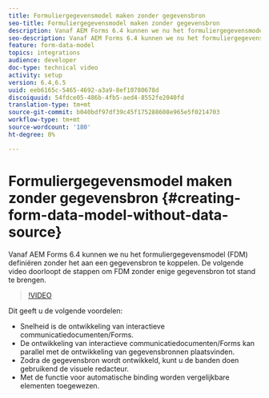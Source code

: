 ```yaml
---
title: Formuliergegevensmodel maken zonder gegevensbron
seo-title: Formuliergegevensmodel maken zonder gegevensbron
description: Vanaf AEM Forms 6.4 kunnen we nu het formuliergegevensmodel (FDM) definiëren zonder het aan een gegevensbron te koppelen. De volgende video doorloopt de stappen om FDM zonder enige gegevensbron tot stand te brengen.
seo-description: Vanaf AEM Forms 6.4 kunnen we nu het formuliergegevensmodel (FDM) definiëren zonder het aan een gegevensbron te koppelen. De volgende video doorloopt de stappen om FDM zonder enige gegevensbron tot stand te brengen.
feature: form-data-model
topics: integrations
audience: developer
doc-type: technical video
activity: setup
version: 6.4,6.5
uuid: eeb6165c-5465-4692-a3a9-8ef10780678d
discoiquuid: 54fdce05-486b-4fb5-aed4-8552fe2040fd
translation-type: tm+mt
source-git-commit: b040bdf97df39c45f175288608e965e5f0214703
workflow-type: tm+mt
source-wordcount: '180'
ht-degree: 0%

---
```



# Formuliergegevensmodel maken zonder gegevensbron {#creating-form-data-model-without-data-source}

Vanaf AEM Forms 6.4 kunnen we nu het formuliergegevensmodel (FDM) definiëren zonder het aan een gegevensbron te koppelen. De volgende video doorloopt de stappen om FDM zonder enige gegevensbron tot stand te brengen.

>[!VIDEO](https://video.tv.adobe.com/v/21414/?quality=9&learn=on)

Dit geeft u de volgende voordelen:

* Snelheid is de ontwikkeling van interactieve communicatiedocumenten/Forms.
* De ontwikkeling van interactieve communicatiedocumenten/Forms kan parallel met de ontwikkeling van gegevensbronnen plaatsvinden.
* Zodra de gegevensbron wordt ontwikkeld, kunt u de banden doen gebruikend de visuele redacteur.
* Met de functie voor automatische binding worden vergelijkbare elementen toegewezen.

